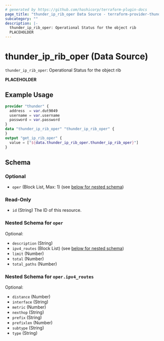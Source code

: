 ```yaml
---
# generated by https://github.com/hashicorp/terraform-plugin-docs
page_title: "thunder_ip_rib_oper Data Source - terraform-provider-thunder"
subcategory: ""
description: |-
  thunder_ip_rib_oper: Operational Status for the object rib
  PLACEHOLDER
---
```


# thunder_ip_rib_oper (Data Source)

`thunder_ip_rib_oper`: Operational Status for the object rib

__PLACEHOLDER__

## Example Usage

```terraform
provider "thunder" {
  address  = var.dut9049
  username = var.username
  password = var.password
}
data "thunder_ip_rib_oper" "thunder_ip_rib_oper" {
}
output "get_ip_rib_oper" {
  value = ["${data.thunder_ip_rib_oper.thunder_ip_rib_oper}"]
}
```

<!-- schema generated by tfplugindocs -->
## Schema

### Optional

- `oper` (Block List, Max: 1) (see [below for nested schema](#nestedblock--oper))

### Read-Only

- `id` (String) The ID of this resource.

<a id="nestedblock--oper"></a>
### Nested Schema for `oper`

Optional:

- `description` (String)
- `ipv4_routes` (Block List) (see [below for nested schema](#nestedblock--oper--ipv4_routes))
- `limit` (Number)
- `total` (Number)
- `total_paths` (Number)

<a id="nestedblock--oper--ipv4_routes"></a>
### Nested Schema for `oper.ipv4_routes`

Optional:

- `distance` (Number)
- `interface` (String)
- `metric` (Number)
- `nexthop` (String)
- `prefix` (String)
- `prefixlen` (Number)
- `subtype` (String)
- `type` (String)


